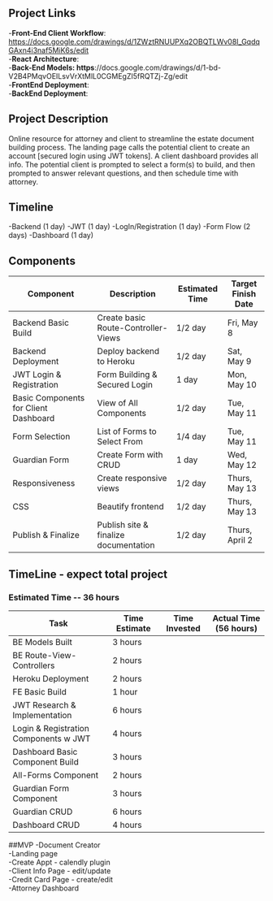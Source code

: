 ## Project Links
-**Front-End Client Workflow**: https://docs.google.com/drawings/d/1ZWztRNUUPXq2OBQTLWv08I_GqdqGAxn4i3naf5MiK6s/edit  
-**React Architecture**:  
-**Back-End Models: https**://docs.google.com/drawings/d/1-bd-V2B4PMqvOEILsvVrXtMlL0CGMEgZI5fRQTZj-Zg/edit  
-**FrontEnd Deployment**:  
-**BackEnd Deployment**:  

## Project Description
Online resource for attorney and client to streamline the estate document building process. 
The landing page calls the potential client to create an account [secured login using JWT tokens]. A client dashboard provides all info.
The potential client is prompted to select a form(s) to build, and then prompted to answer relevant questions, and then schedule time with attorney.

## Timeline
-Backend (1 day)
-JWT (1 day)
-LogIn/Registration (1 day)
-Form Flow (2 days)
-Dashboard (1 day)

## Components
Component | Description | Estimated Time | Target Finish Date 
----------|-------------|----------------|-------------------
Backend Basic Build | Create basic Route-Controller-Views | 1/2 day | Fri, May 8
Backend Deployment | Deploy backend to Heroku | 1/2 day | Sat, May 9
JWT Login & Registration | Form Building & Secured Login | 1 day | Mon, May 10
Basic Components for Client Dashboard | View of All Components  | 1/2 day | Tue, May 11
Form Selection | List of Forms to Select From | 1/4 day | Tue, May 11
Guardian Form | Create Form with CRUD | 1 day | Wed, May 12
Responsiveness | Create responsive views | 1/2 day | Thurs, May 13
CSS | Beautify frontend | 1/2 day | Thurs, May 13
Publish & Finalize | Publish site & finalize documentation | 1/2 day | Thurs, April 2

## TimeLine - expect total project 
### Estimated Time -- 36 hours
Task | Time Estimate | Time Invested | Actual Time (56 hours)
------|---------------|---------------|------------
BE Models Built | 3 hours |  | 
BE Route-View-Controllers | 2 hours |  | 
Heroku Deployment | 2 hours |  | 
FE Basic Build | 1 hour |  | 
JWT Research & Implementation | 6 hours |  | 
Login & Registration Components w JWT  | 4 hours |  | 
Dashboard Basic Component Build | 3 hours |  | 
All-Forms Component | 2 hours |  | 
Guardian Form Component | 3 hours |  | 
Guardian CRUD | 6 hours |  | 
Dashboard CRUD | 4 hours |  | 


##MVP
-Document Creator  
-Landing page  
-Create Appt - calendly plugin    
-Client Info Page - edit/update    
-Credit Card Page - create/edit    
-Attorney Dashboard
